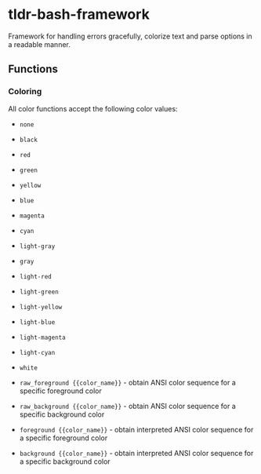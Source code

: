 # tldr-bash-framework
Framework for handling errors gracefully, colorize text and parse options in a readable manner.

## Functions

### Coloring

All color functions accept the following color values:

- `none`
- `black`
- `red`
- `green`
- `yellow`
- `blue`
- `magenta`
- `cyan`
- `light-gray`
- `gray`
- `light-red`
- `light-green`
- `light-yellow`
- `light-blue`
- `light-magenta`
- `light-cyan`
- `white`


- `raw_foreground {{color_name}}` - obtain ANSI color sequence for a specific foreground color
- `raw_background {{color_name}}` - obtain ANSI color sequence for a specific background color
- `foreground {{color_name}}` - obtain interpreted ANSI color sequence for a specific foreground color
- `background {{color_name}}` - obtain interpreted ANSI color sequence for a specific background color
